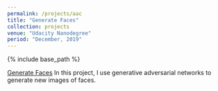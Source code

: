 ```yaml
---
permalink: /projects/aac
title: "Generate Faces"
collection: projects
venue: "Udacity Nanodegree"
period: "December, 2019"
---
```


{% include base_path %}


[Generate Faces](https://github.com/ahkhalwai/Udacity_Nanodegree/tree/master/Deep%20Learning/project-face-generation/project-face-generation) In this project, I use generative adversarial networks to generate new images of faces.

